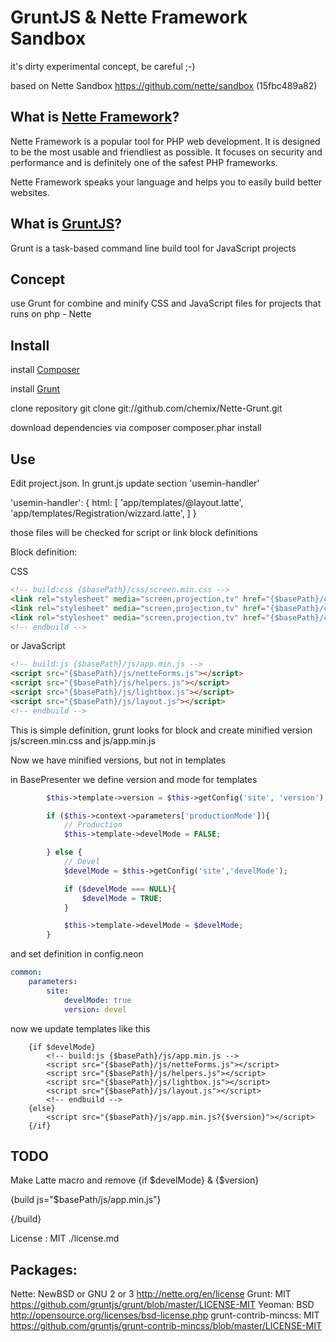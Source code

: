 GruntJS & Nette Framework Sandbox
=================================

it's dirty experimental concept, be careful ;-)

based on Nette Sandbox https://github.com/nette/sandbox (15fbc489a82)



What is [Nette Framework](http://nette.org)?
------------------------

Nette Framework is a popular tool for PHP web development. It is designed to be
the most usable and friendliest as possible. It focuses on security and
performance and is definitely one of the safest PHP frameworks.

Nette Framework speaks your language and helps you to easily build better websites.

What is [GruntJS](http://gruntjs.com)?
------------------------

Grunt is a task-based command line build tool for JavaScript projects



Concept
------------------------

use Grunt for combine and minify CSS and JavaScript files for projects that runs on php - Nette



Install
------------------------

install [Composer](http://getcomposer.org)

install [Grunt](http://gruntjs.com)

clone repository
git clone git://github.com/chemix/Nette-Grunt.git

download dependencies via composer
composer.phar install

Use
------------------------

Edit project.json. In grunt.js update section 'usemin-handler'

'usemin-handler': {
	html: [
		'app/templates/@layout.latte',
		'app/templates/Registration/wizzard.latte',
	]
}

those files will be checked for script or link block definitions

Block definition:

CSS
```html
<!-- build:css {$basePath}/css/screen.min.css -->
<link rel="stylesheet" media="screen,projection,tv" href="{$basePath}/css/reset.css">
<link rel="stylesheet" media="screen,projection,tv" href="{$basePath}/css/screen.css">
<link rel="stylesheet" media="screen,projection,tv" href="{$basePath}/css/hyperCSS3.css">
<!-- endbuild -->
```


or JavaScript
```html
<!-- build:js {$basePath}/js/app.min.js -->
<script src="{$basePath}/js/netteForms.js"></script>
<script src="{$basePath}/js/helpers.js"></script>
<script src="{$basePath}/js/lightbox.js"></script>
<script src="{$basePath}/js/layout.js"></script>
<!-- endbuild -->
```

This is simple definition, grunt looks for block and create minified version js/screen.min.css and js/app.min.js

Now we have minified versions, but not in templates

in BasePresenter we define version and mode for templates

```php
		$this->template->version = $this->getConfig('site', 'version');

		if ($this->context->parameters['productionMode']){
			// Production
			$this->template->develMode = FALSE;

		} else {
			// Devel
			$develMode = $this->getConfig('site','develMode');

			if ($develMode === NULL){
				$develMode = TRUE;
			}

			$this->template->develMode = $develMode;
		}
```
and set definition in config.neon

```yaml
common:
	parameters:
		site:
			develMode: true
			version: devel
```

now we update templates like this

```smarty
	{if $develMode}
		<!-- build:js {$basePath}/js/app.min.js -->
		<script src="{$basePath}/js/netteForms.js"></script>
		<script src="{$basePath}/js/helpers.js"></script>
		<script src="{$basePath}/js/lightbox.js"></script>
		<script src="{$basePath}/js/layout.js"></script>
		<!-- endbuild -->
	{else}
		<script src="{$basePath}/js/app.min.js?{$version}"></script>
	{/if}
```


TODO
------------------------

Make Latte macro and remove {if $develMode} & {$version}

{build js="$basePath/js/app.min.js"}
<script src="{$basePath}/js/netteForms.js"></script>
<script src="{$basePath}/js/helpers.js"></script>
<script src="{$basePath}/js/lightbox.js"></script>
<script src="{$basePath}/js/layout.js"></script>
{/build}



License : MIT ./license.md

Packages:
------------------------
Nette: NewBSD or GNU 2 or 3 http://nette.org/en/license
Grunt: MIT https://github.com/gruntjs/grunt/blob/master/LICENSE-MIT
Yeoman: BSD http://opensource.org/licenses/bsd-license.php
grunt-contrib-mincss: MIT https://github.com/gruntjs/grunt-contrib-mincss/blob/master/LICENSE-MIT




